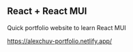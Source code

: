## React + React MUI

Quick portfolio website to learn React MUI

https://alexchuv-portfolio.netlify.app/
